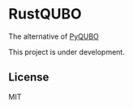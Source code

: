 # RustQUBO

The alternative of [PyQUBO](//github.com/recruit-communications/pyqubo)

This project is under development.

## License

MIT
